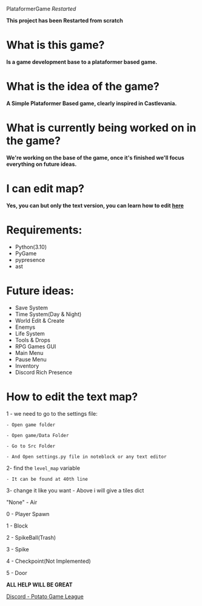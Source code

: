 PlataformerGame *Restarted*

**This project has been Restarted from scratch**

# What is this game?
**Is a game development base to a plataformer based game.**

# What is the idea of ​​the game?
**A Simple Plataformer Based game, clearly inspired in Castlevania.**

# What is currently being worked on in the game?
**We're working on the base of the game, once it's finished we'll focus everything on future ideas.**

# I can edit map?
**Yes, you can but only the text version, you can learn how to edit [here](#How-to-edit-the-text-map)**

# Requirements:
- Python(3.10)
- PyGame
- pypresence
- ast

# Future ideas:
- Save System
- Time System(Day & Night)
- World Edit & Create
- Enemys
- Life System
- Tools & Drops
- RPG Games GUI
- Main Menu
- Pause Menu
- Inventory
- Discord Rich Presence

# How to edit the text map?
1  - we need to go to the settings file:

    - Open game folder

    - Open game/Data Folder

    - Go to Src Folder

    - And Open settings.py file in noteblock or any text editor

2- find the ``level_map`` variable

    - It can be found at 40th line

3- change it like you want
    - Above i will give a tiles dict

"None" - Air

0 - Player Spawn

1 - Block

2 - SpikeBall(Trash)

3 - Spike

4 - Checkpoint(Not Implemented)

5 - Door

**ALL HELP WILL BE GREAT**

[Discord - Potato Game League](https://discord.gg/fb84sHDX7R)
